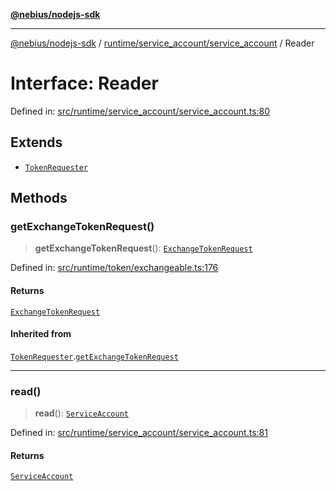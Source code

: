 [**@nebius/nodejs-sdk**](../../../../README.md)

---

[@nebius/nodejs-sdk](../../../../README.md) / [runtime/service_account/service_account](../README.md) / Reader

# Interface: Reader

Defined in: [src/runtime/service_account/service_account.ts:80](https://github.com/nebius/nodejs-sdk/blob/b305f8e478cb0251c26d73900b264b3bd9a5cc58/src/runtime/service_account/service_account.ts#L80)

## Extends

- [`TokenRequester`](../../../token/exchangeable/interfaces/TokenRequester.md)

## Methods

### getExchangeTokenRequest()

> **getExchangeTokenRequest**(): [`ExchangeTokenRequest`](../../../../generated/nebius/iam/v1/interfaces/ExchangeTokenRequest.md)

Defined in: [src/runtime/token/exchangeable.ts:176](https://github.com/nebius/nodejs-sdk/blob/b305f8e478cb0251c26d73900b264b3bd9a5cc58/src/runtime/token/exchangeable.ts#L176)

#### Returns

[`ExchangeTokenRequest`](../../../../generated/nebius/iam/v1/interfaces/ExchangeTokenRequest.md)

#### Inherited from

[`TokenRequester`](../../../token/exchangeable/interfaces/TokenRequester.md).[`getExchangeTokenRequest`](../../../token/exchangeable/interfaces/TokenRequester.md#getexchangetokenrequest)

---

### read()

> **read**(): [`ServiceAccount`](../classes/ServiceAccount.md)

Defined in: [src/runtime/service_account/service_account.ts:81](https://github.com/nebius/nodejs-sdk/blob/b305f8e478cb0251c26d73900b264b3bd9a5cc58/src/runtime/service_account/service_account.ts#L81)

#### Returns

[`ServiceAccount`](../classes/ServiceAccount.md)
